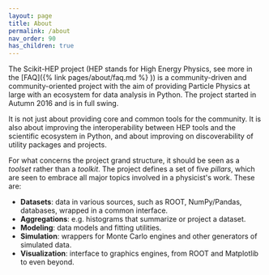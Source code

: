 ```yaml
---
layout: page
title: About
permalink: /about
nav_order: 90
has_children: true
---
```


The Scikit-HEP project
(HEP stands for High Energy Physics, see more in the [FAQ]({% link pages/about/faq.md %} ))
is a community-driven and
community-oriented project with the aim of providing Particle Physics at
large with an ecosystem for data analysis in Python. The project started
in Autumn 2016 and is in full swing.

It is not just about providing core and common tools for the community.
It is also about improving the interoperability between HEP tools and
the scientific ecosystem in Python, and about improving on
discoverability of utility packages and projects.

For what concerns the project grand structure, it should be seen as a
_toolset_ rather than a _toolkit_. The project defines a set of five
_pillars_, which are seen to embrace all major topics involved in a
physicist\'s work. These are:

- **Datasets**: data in various sources, such as ROOT, NumPy/Pandas,
  databases, wrapped in a common interface.
- **Aggregations**: e.g. histograms that summarize or project a
  dataset.
- **Modeling**: data models and fitting utilities.
- **Simulation**: wrappers for Monte Carlo engines and other
  generators of simulated data.
- **Visualization**: interface to graphics engines, from ROOT and
  Matplotlib to even beyond.
